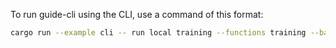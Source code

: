 To run guide-cli using the CLI, use a command of this format:

```sh
cargo run --example cli -- run local training --functions training --backends wgpu --configs train_configs/config.json --key <API_KEY> --project <PROJECT_ID> --parallel
```